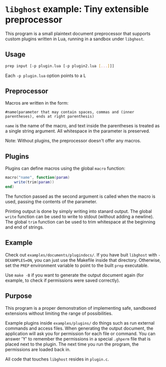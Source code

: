 # `libghost` example: Tiny extensible preprocessor

This program is a small plaintext document preprocessor that supports custom plugins written in Lua, running in a sandbox under `libghost`.

## Usage

```sh
prep input [-p plugin.lua [-p plugin2.lua [...]]]
```

Each `-p plugin.lua` option points to a L

## Preprocessor

Macros are written in the form:  
```
#name(parameter that may contain spaces, commas and (inner parentheses), ends at right parenthesis)
```

`name` is the name of the macro, and text inside the parentheses is treated as a single string argument. All whitespace in the parameter is preserved.

Note: Without plugins, the preprocessor doesn't offer any macros.

## Plugins

Plugins can define macros using the global `macro` function:

```lua
macro("name", function(param)
    write(trim(param))
end)
```

The function passed as the second argument is called when the macro is used, passing the contents of the parameter.

Printing output is done by simply writing into stanard output. The global `write` function can be used to write to stdout (without adding a newline).
The global `trim` function can be used to trim whitespace at the beginning and end of strings.

## Example

Check out `examples/documents/plugindocs/`. If you have buit `libghost` with `-DEXAMPLES=ON`, you can just use the Makefile inside that directory.
Otherwise, set the `PREP` environment variable to point to the built `prep` executable.

Use `make -B` if you want to generate the output document again (for example, to check if permissions were saved correctly).

## Purpose

This program is a proper demonstration of implementing safe, sandboxed extensions without limiting the range of possibilities.

Example plugins inside `examples/plugins/` do things such as run external commands and access files. When generating the output document, the application will ask you for permission for each file or command. You can answer 'Y' to remember the permissions in a special `.ghperm` file that is placed next to the plugin. The next time you run the program, the permissions are loaded back in.

All code that touches `libghost` resides in `plugin.c`.
